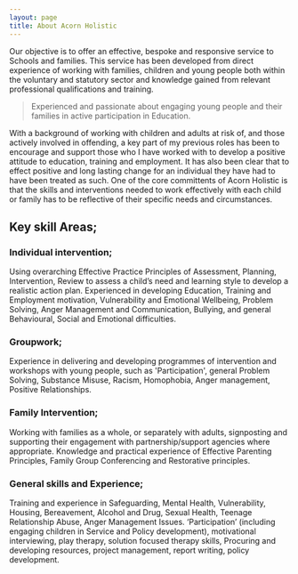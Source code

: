 ```yaml
---
layout: page
title: About Acorn Holistic
---
```

Our objective is to offer an effective, bespoke and responsive service to Schools and families. This service has been developed from direct experience of working with families, children and young people both within the voluntary and statutory sector and knowledge gained from relevant professional qualifications and training.
<blockquote>Experienced and passionate about engaging young people and their families in active participation in Education.</blockquote>
With a background of working with children and adults at risk of, and those actively involved in offending, a key part of my previous roles has been to encourage and support those who I have worked with to develop a positive attitude to education, training and employment. It has also been clear that to effect positive and long lasting change for an individual they have had to have been treated as such. One of the core committents of Acorn Holistic is that the skills and interventions needed to work effectively with each child or family has to be reflective of their specific needs and circumstances.

<h2>Key skill Areas;</h2>

<h3>Individual intervention;</h3> 
Using overarching  Effective Practice Principles of Assessment, Planning, Intervention, Review  to assess a child’s need and learning style to develop a realistic action plan. 
Experienced in developing Education, Training and Employment motivation, Vulnerability and Emotional Wellbeing, Problem Solving, Anger Management and Communication, Bullying, and general Behavioural, Social and Emotional difficulties.

<h3>Groupwork;</h3>
Experience in delivering and developing  programmes of intervention and workshops with young people, such as 'Participation', general Problem Solving, Substance Misuse, Racism, Homophobia, Anger management, Positive Relationships.  

<h3>Family Intervention;</h3> 
Working with families as a whole, or separately with adults, signposting and supporting their engagement with partnership/support agencies where appropriate.
Knowledge and practical experience of Effective Parenting Principles, Family Group Conferencing and Restorative principles. 

<h3>General skills and Experience;</h3> 
Training and experience in Safeguarding, Mental Health, Vulnerability, Housing, Bereavement, Alcohol and Drug, Sexual Health, Teenage Relationship Abuse, Anger Management Issues. 
‘Participation’ (including engaging children in Service and Policy development), motivational interviewing, play therapy, solution focused therapy skills,
Procuring and developing resources, project management, report writing, policy development.
